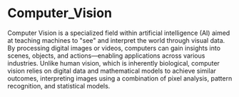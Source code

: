 # Computer_Vision
Computer Vision is a specialized field within artificial intelligence (AI) aimed at teaching machines to "see" and interpret the world through visual data. By processing digital images or videos, computers can gain insights into scenes, objects, and actions—enabling applications across various industries. Unlike human vision, which is inherently biological, computer vision relies on digital data and mathematical models to achieve similar outcomes, interpreting images using a combination of pixel analysis, pattern recognition, and statistical models.


